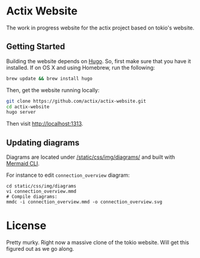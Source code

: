 # Actix Website

The work in progress website for the actix project based on tokio's website.

## Getting Started

Building the website depends on [Hugo](http://gohugo.io). So, first make sure
that you have it installed. If on OS X and using Homebrew, run the following:

```sh
brew update && brew install hugo
```

Then, get the website running locally:

```sh
git clone https://github.com/actix/actix-website.git
cd actix-website
hugo server
```

Then visit [http://localhost:1313](http://localhost:1313).

## Updating diagrams

Diagrams are located under [/static/css/img/diagrams/](https://github.com/actix/actix-website/tree/master/static/img/diagrams) and built with [Mermaid CLI](https://github.com/mermaidjs/mermaid.cli).

For instance to edit `connection_overview` diagram:
```
cd static/css/img/diagrams
vi connection_overview.mmd
# Compile diagrams:
mmdc -i connection_overview.mmd -o connection_overview.svg
```

# License

Pretty murky.  Right now a massive clone of the tokio website.  Will get this
figured out as we go along.
